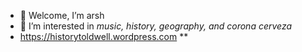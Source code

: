- 👋 Welcome, I’m arsh
- 👀 I’m interested in _music, history, geography, and corona cerveza_
- https://historytoldwell.wordpress.com
**
<!---
arshv06/arshv06 is a ✨ special ✨ repository because its `README.md` (this file) appears on your GitHub profile.
You can click the Preview link to take a look at your changes.
--->
